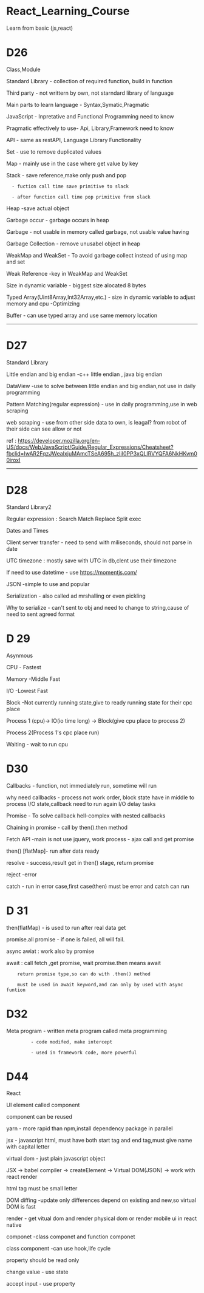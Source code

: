 # React_Learning_Course
Learn from basic (js,react)

# D26
Class,Module

Standard Library - collection of required function, build in function

Third party - not writtern by own, not starndard library of language

Main parts to learn language - Syntax,Symatic,Pragmatic

JavaScript - Inpretative and Functional Programming need to know

Pragmatic effectively to use- Api, Library,Framework need to know

API - same as restAPI, Language Library Functionality

Set - use to remove duplicated values

Map - mainly use in the case where get value by key

Stack 
      - save reference,make only push and pop 

      - fuction call time save primitive to slack

      - after function call time pop primitive from slack

Heap -save actual object

Garbage occur - garbage occurs in heap

Garbage - not usable in memory called garbage, not usable value having

Garbage Collection - remove unusabel object in heap

WeakMap and WeakSet - To avoid garbage collect instead of using map and set

Weak Reference -key in WeakMap and WeakSet

Size in dynamic variable - biggest size alocated 8 bytes

Typed Array(Uint8Array,Int32Array,etc.) - size in dynamic variable to adjust memory and cpu -Optimizing

Buffer - can use typed array and use same memory location


--------------------------------------------------------------------------------------


# D27

Standard Library

Little endian and big endian -c++ little endian , java big endian

DataView -use to solve between little endian and big endian,not use in daily programming

Pattern Matching(regular expression) - use in daily programming,use in web scraping

web scraping - use from other side data to own, is leagal? from robot of their side can see allow or not

ref : https://developer.mozilla.org/en-US/docs/Web/JavaScript/Guide/Regular_Expressions/Cheatsheet?fbclid=IwAR2FqzJWeaIxjuMAmcTSeA695h_zIiI0PP3xQLlRVYQFA6NkHKvm00iroxI


--------------------------------------------------------------------------------------

# D28
Standard Library2

Regular expression :
Search 
Match
Replace
Split
exec

Dates and Times

Client server transfer - need to send with miliseconds, should not parse in date

UTC timezone : mostly save with UTC in db,clent use their timezone

If need to use datetime - use https://momentjs.com/

JSON -simple to use and popular

Serialization - also called ad mrshalling or even pickling

Why to serialize - can't sent to obj and need to change to string,cause of need to sent agreed format



# D 29
Asynmous

CPU - Fastest

Memory -Middle Fast

I/O -Lowest Fast

Block -Not currently running state,give to ready running state for their cpc place 

Process 1 (cpu)-> IO(io time long) -> Block(give cpu place to process 2)

Process 2(Process 1's cpc place run)


Waiting - wait to run cpu


# D30

Callbacks - function, not immediately run, sometime will run

why need callbacks - process not work order, block state have in middle to process I/O state,callback need to run again I/O delay tasks 

Promise - To solve callback hell-complex with nested callbacks

Chaining in promise - call by then().then method

Fetch API -main is not use jquery, work process - ajax call and get  promise

then() [flatMap]- run after data ready

resolve - success,result get in then() stage, return promise 

reject -error

catch - run in error case,first case(then) must be error and catch can run

# D 31
then(flatMap) - is used to run after real data get

promise.all promise - if one is failed, all will fail.

async awiat : work also by promise

await : call fetch ,get promise, wait promise.then means await

        return promise type,so can do with .then() method

        must be used in await keyword,and can only by used with async funtion



# D32

Meta program - written meta program called meta programming

             - code modifed, make intercept

             - used in framework code, more powerful
             
 # D44 
 React
 
UI element called component

component can be reused

yarn - more rapid than npm,install dependency package in parallel

jsx - javascript html, must have both start tag and end tag,must give name with capital letter

virtual dom - just plain javascript object

JSX -> babel compiler -> createElement -> Virtual DOM(JSON) -> work with react render

html tag must be small letter

DOM diffing -update only differences depend on existing and new,so virtual DOM is fast

render - get vitual dom and render physical dom or render mobile ui in react native

componet -class componet and function componet

class component -can use hook,life cycle

property should be read only

change value - use state

accept input - use property













